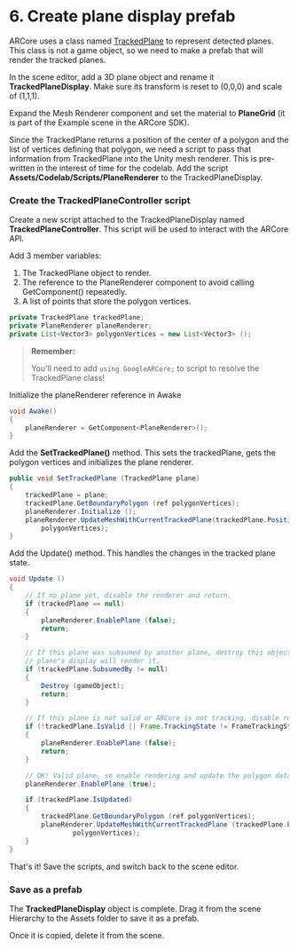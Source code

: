 # 6. Create plane display prefab

ARCore uses a class named [TrackedPlane](https://developers.google.com/ar/reference/unity/class/google-a-r-core/tracked-plane) to represent detected planes. This class is not a game object, so we need to make a prefab that will render the tracked planes.

In the scene editor, add a 3D plane object and rename it **TrackedPlaneDisplay**. Make sure its transform is reset to (0,0,0) and scale of (1,1,1).

Expand the Mesh Renderer component and set the material to **PlaneGrid** (it is part of the Example scene in the ARCore SDK).

Since the TrackedPlane returns a position of the center of a polygon and the list of vertices defining that polygon, we need a script to pass that information from TrackedPlane into the Unity mesh renderer. This is pre-written in the interest of time for the codelab. Add the script **Assets/Codelab/Scripts/PlaneRenderer** to the TrackedPlaneDisplay.

### Create the TrackedPlaneController script

Create a new script attached to the TrackedPlaneDisplay named **TrackedPlaneController**. This script will be used to interact with the ARCore API.

Add 3 member variables:

1.  The TrackedPlane object to render.
2.  The reference to the PlaneRenderer component to avoid calling GetComponent() repeatedly.
3.  A list of points that store the polygon vertices.

```java
private TrackedPlane trackedPlane;
private PlaneRenderer planeRenderer;
private List<Vector3> polygonVertices = new List<Vector3> ();
```

> **Remember:**
>
> You'll need to add `using GoogleARCore;` to script to resolve the TrackedPlane class!

Initialize the planeRenderer reference in Awake

```java
void Awake()
{
    planeRenderer = GetComponent<PlaneRenderer>();
}
```

Add the **SetTrackedPlane()** method. This sets the trackedPlane, gets the polygon vertices and initializes the plane renderer.

```java
public void SetTrackedPlane (TrackedPlane plane)
{
    trackedPlane = plane;
    trackedPlane.GetBoundaryPolygon (ref polygonVertices);
    planeRenderer.Initialize ();
    planeRenderer.UpdateMeshWithCurrentTrackedPlane(trackedPlane.Position,
        polygonVertices);
}
```

Add the Update() method. This handles the changes in the tracked plane state.

```java
void Update ()
{
    // If no plane yet, disable the renderer and return.
    if (trackedPlane == null)
    {
        planeRenderer.EnablePlane (false);
        return;
    }

    // If this plane was subsumed by another plane, destroy this object, the other
    // plane's display will render it.
    if (trackedPlane.SubsumedBy != null)
    {
        Destroy (gameObject);
        return;
    }

    // If this plane is not valid or ARCore is not tracking, disable rendering.
    if (!trackedPlane.IsValid || Frame.TrackingState != FrameTrackingState.Tracking)
    {
        planeRenderer.EnablePlane (false);
        return;
    }

    // OK! Valid plane, so enable rendering and update the polygon data if needed.
    planeRenderer.EnablePlane (true);

    if (trackedPlane.IsUpdated)
    {
        trackedPlane.GetBoundaryPolygon (ref polygonVertices);
        planeRenderer.UpdateMeshWithCurrentTrackedPlane (trackedPlane.Position,
                polygonVertices);
    }
}
```

That's it! Save the scripts, and switch back to the scene editor.

### Save as a prefab

The **TrackedPlaneDisplay** object is complete. Drag it from the scene Hierarchy to the Assets folder to save it as a prefab.

Once it is copied, delete it from the scene.